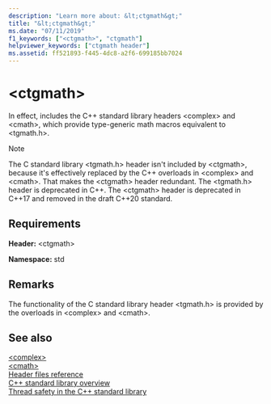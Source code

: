 ```yaml
---
description: "Learn more about: &lt;ctgmath&gt;"
title: "&lt;ctgmath&gt;"
ms.date: "07/11/2019"
f1_keywords: ["<ctgmath>", "ctgmath"]
helpviewer_keywords: ["ctgmath header"]
ms.assetid: ff521893-f445-4dc8-a2f6-699185bb7024
---
```

# &lt;ctgmath&gt;

In effect, includes the C++ standard library headers \<complex> and \<cmath>, which provide type-generic math macros equivalent to \<tgmath.h>.

> [!NOTE]
> The C standard library \<tgmath.h> header isn't included by \<ctgmath>, because it's effectively replaced by the C++ overloads in \<complex> and \<cmath>. That makes the \<ctgmath> header redundant. The \<tgmath.h> header is deprecated in C++. The \<ctgmath> header is deprecated in C++17 and removed in the draft C++20 standard.

## Requirements

**Header:** \<ctgmath>

**Namespace:** std

## Remarks

The functionality of the C standard library header \<tgmath.h> is provided by the overloads in \<complex> and \<cmath>.

## See also

[\<complex>](complex.md)\
[\<cmath>](cmath.md)\
[Header files reference](cpp-standard-library-header-files.md)\
[C++ standard library overview](cpp-standard-library-overview.md)\
[Thread safety in the C++ standard library](thread-safety-in-the-cpp-standard-library.md)
